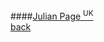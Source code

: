 ####[Julian Page <sup>UK</sup>](http://www.julianpage.co.uk)
<br />
<a href="" class="back">back</a>